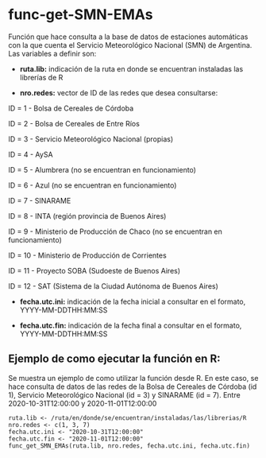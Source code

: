 # func-get-SMN-EMAs

Función que hace consulta a la base de datos de estaciones automáticas con la que cuenta el Servicio Meteorológico Nacional (SMN) de Argentina. Las variables a definir son:

* **ruta.lib:** indicación de la ruta en donde se encuentran instaladas las librerías de R

* **nro.redes:** vector de ID de las redes que desea consultarse:

ID = 1 - Bolsa de Cereales de Córdoba

ID = 2 - Bolsa de Cereales de Entre Ríos

ID = 3 - Servicio Meteorológico Nacional (propias)

ID = 4 - AySA

ID = 5 - Alumbrera (no se encuentran en funcionamiento)

ID = 6 - Azul (no se encuentran en funcionamiento)

ID = 7 - SINARAME

ID = 8 - INTA (región provincia de Buenos Aires)

ID = 9 - Ministerio de Producción de Chaco (no se encuentran en funcionamiento)

ID = 10 - Ministerio de Producción de Corrientes

ID = 11 - Proyecto SOBA (Sudoeste de Buenos Aires)

ID = 12 - SAT (Sistema de la Ciudad Autónoma de Buenos Aires)
  
* **fecha.utc.ini:** indicación de la fecha inicial a consultar en el formato, YYYY-MM-DDTHH:MM:SS

* **fecha.utc.fin:** indicación de la fecha final a consultar en el formato, YYYY-MM-DDTHH:MM:SS

## Ejemplo de como ejecutar la función en R:
Se muestra un ejemplo de como utilizar la función desde R. En este caso, se hace
consulta de datos de las redes de la Bolsa de Cereales de Córdoba (id 1), Servicio Meteorológico Nacional (id = 3)
y SINARAME (id = 7). Entre 2020-10-31T12:00:00 y 2020-11-01T12:00:00
```
ruta.lib <- /ruta/en/donde/se/encuentran/instaladas/las/librerias/R
nro.redes <- c(1, 3, 7)
fecha.utc.ini <- "2020-10-31T12:00:00"
fecha.utc.fin <- "2020-11-01T12:00:00"
func_get_SMN_EMAs(ruta.lib, nro.redes, fecha.utc.ini, fecha.utc.fin)
```


